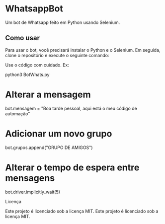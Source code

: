 
# WhatsappBot

Um bot de Whatsapp feito em Python usando Selenium.

## Como usar

Para usar o bot, você precisará instalar o Python e o Selenium. Em seguida, clone o repositório e execute o seguinte comando:

Use o código com cuidado. 
Ex:

python3 BotWhats.py

# Alterar a mensagem
bot.mensagem = "Boa tarde pessoal, aqui está o meu código de automação"

# Adicionar um novo grupo
bot.grupos.append("GRUPO DE AMIGOS")

# Alterar o tempo de espera entre mensagens
bot.driver.implicitly_wait(5)

Licença

Este projeto é licenciado sob a licença MIT.
Este projeto é licenciado sob a licença MIT.
